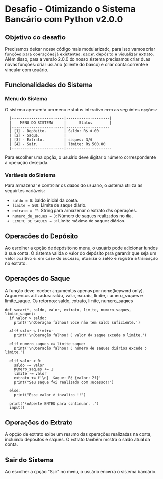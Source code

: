 # Desafio - Otimizando o Sistema Bancário com Python v2.0.0

## Objetivo do desafio
Precisamos deixar nosso código mais modularizado, para isso vamos criar funções para operações já existentes: sacar, depósito e visualizar extrato. Além disso, para a versão 2.0.0 do nosso sistema precisamos criar duas novas funções: criar usuário (cliente do banco) e criar conta corrente e vincular com usuário.


## Funcionalidades do Sistema

### Menu do Sistema
O sistema apresenta um menu e status interativo com as seguintes opções:
```
  |------------------------|--------------------|
  |    MENU DO SISTEMA     |      Status        |
  |------------------------|--------------------
  | [1] - Depósito.        | Saldo: R$ 0.00
  | [2] - Saque.           |
  | [3] - Extrato.         | saques: 3/0
  | [4] - Sair.            | limite: R$ 500.00
  |------------------------|---------------------  
```

Para escolher uma opção, o usuário deve digitar o número correspondente à operação desejada.

### Variáveis do Sistema
Para armazenar e controlar os dados do usuário, o sistema utiliza as seguintes variáveis:

- `saldo = 0`: Saldo inicial da conta.
- `limite = 500`: Limite de saque diário.
- `extrato = ""`: String para armazenar o extrato das operações.
- `numero_de_saques = 0`: Número de saques realizados no dia.
- `LIMITE_DE_SAQUES = 3`: Limite máximo de saques diários.

## Operações do Depósito
Ao escolher a opção de depósito no menu, o usuário pode adicionar fundos à sua conta. O sistema valida o valor do depósito para garantir que seja um valor positivo e, em caso de sucesso, atualiza o saldo e registra a transação no extrato.

## Operações do Saque
A função deve receber argumentos apenas por nome(keyword only). Argumentos atilizados: saldo, valor, extrato, limite, numero_saques e limite_saque. Os retornos: saldo, extrato, limite, numero_saques  
```
def sacar(*, saldo, valor, extrato, limite, numero_saques, limite_saque):
  if valor > saldo:
    print('\nOperaçao falhou! Voce não tem saldo suficiente.')

  elif valor > limite:
    print('\nOperação falhou! O valor do saque excede o limite.')

  elif numero_saques >= limite_saque:
    print('\nOperação falhou! O número de saques diários excede o limite.')

  elif valor > 0:
    saldo -= valor
    numero_saques += 1
    limite -= valor
    extrato += f'\n|  Saque: R$ {valor:.2f}'
    print("Seu saque foi realizado com sucesso!!")

  else:
    print("Esse valor é invalido !!")
  
  print('\nAperte ENTER para continuar...')
  input()
```

## Operações do Extrato
A opção de extrato exibe um resumo das operações realizadas na conta, incluindo depósitos e saques. O extrato também mostra o saldo atual da conta.

## Sair do Sistema
Ao escolher a opção "Sair" no menu, o usuário encerra o sistema bancário.

